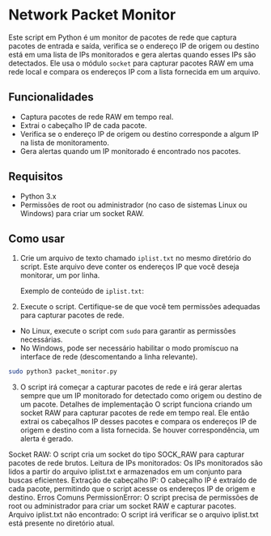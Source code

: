 # Network Packet Monitor

Este script em Python é um monitor de pacotes de rede que captura pacotes de entrada e saída, verifica se o endereço IP de origem ou destino está em uma lista de IPs monitorados e gera alertas quando esses IPs são detectados. Ele usa o módulo `socket` para capturar pacotes RAW em uma rede local e compara os endereços IP com a lista fornecida em um arquivo.

## Funcionalidades

- Captura pacotes de rede RAW em tempo real.
- Extrai o cabeçalho IP de cada pacote.
- Verifica se o endereço IP de origem ou destino corresponde a algum IP na lista de monitoramento.
- Gera alertas quando um IP monitorado é encontrado nos pacotes.

## Requisitos

- Python 3.x
- Permissões de root ou administrador (no caso de sistemas Linux ou Windows) para criar um socket RAW.

## Como usar

1. Crie um arquivo de texto chamado `iplist.txt` no mesmo diretório do script. Este arquivo deve conter os endereços IP que você deseja monitorar, um por linha.

   Exemplo de conteúdo de `iplist.txt`:



2. Execute o script. Certifique-se de que você tem permissões adequadas para capturar pacotes de rede.

- No Linux, execute o script com `sudo` para garantir as permissões necessárias.
- No Windows, pode ser necessário habilitar o modo promíscuo na interface de rede (descomentando a linha relevante).

```bash
sudo python3 packet_monitor.py
```


3. O script irá começar a capturar pacotes de rede e irá gerar alertas sempre que um IP monitorado for detectado como origem ou destino de um pacote.
Detalhes de implementação
O script funciona criando um socket RAW para capturar pacotes de rede em tempo real. Ele então extrai os cabeçalhos IP desses pacotes e compara os endereços IP de origem e destino com a lista fornecida. Se houver correspondência, um alerta é gerado.

Socket RAW: O script cria um socket do tipo SOCK_RAW para capturar pacotes de rede brutos.
Leitura de IPs monitorados: Os IPs monitorados são lidos a partir do arquivo iplist.txt e armazenados em um conjunto para buscas eficientes.
Extração de cabeçalho IP: O cabeçalho IP é extraído de cada pacote, permitindo que o script acesse os endereços IP de origem e destino.
Erros Comuns
PermissionError: O script precisa de permissões de root ou administrador para criar um socket RAW e capturar pacotes.
Arquivo iplist.txt não encontrado: O script irá verificar se o arquivo iplist.txt está presente no diretório atual.
